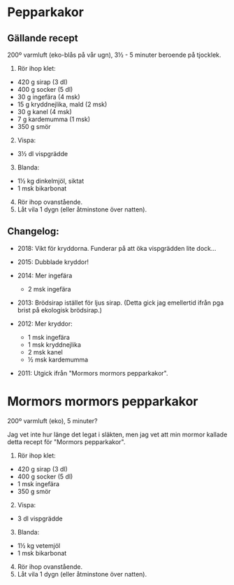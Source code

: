 Pepparkakor
===========

Gällande recept
---------------

200º varmluft (eko-blås på vår ugn), 3½ - 5 minuter beroende på tjocklek.

1. Rör ihop klet:
  * 420 g sirap (3 dl)
  * 400 g socker (5 dl)
  * 30 g ingefära (4 msk)
  * 15 g kryddnejlika, mald (2 msk)
  * 30 g kanel (4 msk)
  * 7 g kardemumma (1 msk)
  * 350 g smör
2. Vispa:
  * 3½ dl vispgrädde
3. Blanda:
  * 1½ kg dinkelmjöl, siktat
  * 1 msk bikarbonat
4. Rör ihop ovanstående.
5. Låt vila 1 dygn (eller åtminstone över natten).


Changelog:
----------

* 2018: Vikt för kryddorna.  Funderar på att öka vispgrädden lite dock...

* 2015: Dubblade kryddor!

* 2014: Mer ingefära
  * 2 msk ingefära

* 2013: Brödsirap istället för ljus sirap.  (Detta gick jag emellertid ifrån pga brist på ekologisk brödsirap.)

* 2012: Mer kryddor:
  * 1 msk ingefära
  * 1 msk kryddnejlika
  * 2 msk kanel
  * ½ msk kardemumma

* 2011: Utgick ifrån "Mormors mormors pepparkakor".




Mormors mormors pepparkakor
===========================

200º varmluft (eko), 5 minuter?

Jag vet inte hur länge det legat i släkten, men jag vet att min mormor kallade detta recept för
"Mormors pepparkakor".

1. Rör ihop klet:
  * 420 g sirap (3 dl)
  * 400 g socker (5 dl)
  * 1 msk ingefära
  * 350 g smör
2. Vispa:
  * 3 dl vispgrädde
3. Blanda:
  * 1½ kg vetemjöl
  * 1 msk bikarbonat
4. Rör ihop ovanstående.
5. Låt vila 1 dygn (eller åtminstone över natten).

